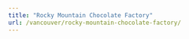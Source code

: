 ```yaml
---
title: "Rocky Mountain Chocolate Factory"
url: /vancouver/rocky-mountain-chocolate-factory/
---
```

